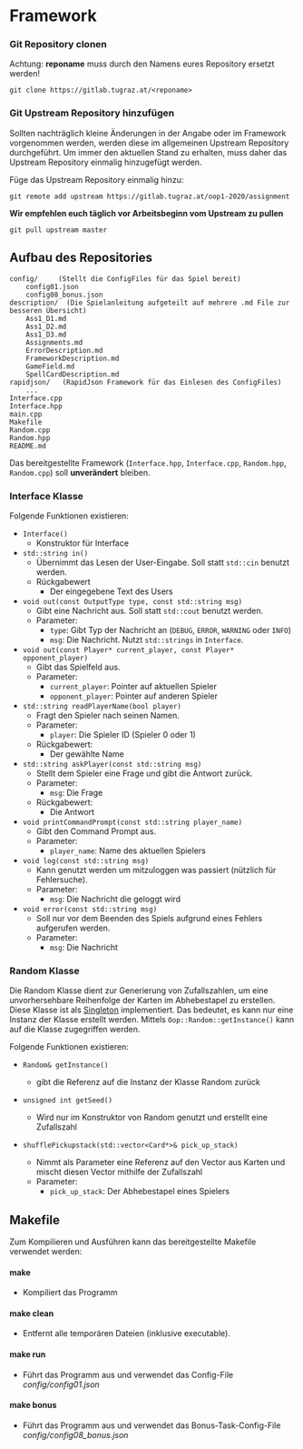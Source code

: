 # Framework



### Git Repository clonen

Achtung: **reponame** muss durch den Namens eures Repository ersetzt werden!

```
git clone https://gitlab.tugraz.at/<reponame>
```



### Git Upstream Repository hinzufügen

Sollten nachträglich kleine Änderungen in der Angabe oder im Framework vorgenommen werden, werden diese im allgemeinen Upstream Repository durchgeführt. Um immer den aktuellen Stand zu erhalten, muss daher das Upstream Repository einmalig hinzugefügt werden.


Füge das Upstream Repository einmalig hinzu:

```
git remote add upstream https://gitlab.tugraz.at/oop1-2020/assignment
```



**Wir empfehlen euch täglich vor Arbeitsbeginn vom Upstream zu pullen**

```
git pull upstream master 
```



## Aufbau des Repositories

```
config/     (Stellt die ConfigFiles für das Spiel bereit)
	config01.json
	config08_bonus.json
description/  (Die Spielanleitung aufgeteilt auf mehrere .md File zur besseren Übersicht)
	Ass1_D1.md
	Ass1_D2.md
	Ass1_D3.md
	Assignments.md
	ErrorDescription.md
	FrameworkDescription.md
	GameField.md
	SpellCardDescription.md
rapidjson/   (RapidJson Framework für das Einlesen des ConfigFiles)
    ...
Interface.cpp
Interface.hpp
main.cpp
Makefile
Random.cpp
Random.hpp
README.md
```

Das bereitgestellte Framework (`Interface.hpp`, `Interface.cpp`, `Random.hpp`, `Random.cpp`) soll **unverändert** bleiben.



### Interface Klasse

Folgende Funktionen existieren:

- `Interface()`
  - Konstruktor für Interface
- `std::string in()`
  - Übernimmt das Lesen der User-Eingabe. Soll statt `std::cin` benutzt werden.
  - Rückgabewert
    - Der eingegebene Text des Users
- `void out(const OutputType type, const std::string msg)`
  - Gibt eine Nachricht aus. Soll statt `std::cout` benutzt werden.
  - Parameter:
    - `type`: Gibt Typ der Nachricht an (`DEBUG`, `ERROR`, `WARNING` oder `INFO`)
    - `msg`: Die Nachricht. Nutzt `std::strings` in `Interface`.
- `void out(const Player* current_player, const Player* opponent_player)`
  - Gibt das Spielfeld aus.
  - Parameter:
    - `current_player`: Pointer auf aktuellen Spieler
    - `opponent_player`: Pointer auf anderen Spieler
- `std::string readPlayerName(bool player)`
  - Fragt den Spieler nach seinen Namen.
  - Parameter:
    - `player`: Die Spieler ID (Spieler 0  oder 1)
  - Rückgabewert:
    - Der gewählte Name
- `std::string askPlayer(const std::string msg)`
  - Stellt dem Spieler eine Frage und gibt die Antwort zurück.
  - Parameter:
    - `msg`: Die Frage
  - Rückgabewert:
    - Die Antwort
- `void printCommandPrompt(const std::string player_name)`
  - Gibt den Command Prompt aus.
  - Parameter:
    - `player_name`: Name des aktuellen Spielers
- `void log(const std::string msg)`
  - Kann genutzt werden um mitzuloggen was passiert (nützlich für Fehlersuche).
  - Parameter:
    - `msg`: Die Nachricht die geloggt wird
- `void error(const std::string msg)`
  - Soll nur vor dem Beenden des Spiels aufgrund eines Fehlers aufgerufen werden.
  - Parameter:
    - `msg`: Die Nachricht



### Random Klasse

Die Random Klasse dient zur Generierung von Zufallszahlen, um eine unvorhersehbare Reihenfolge der Karten im Abhebestapel zu erstellen. Diese Klasse ist als [Singleton](https://de.wikibooks.org/wiki/C%2B%2B-Programmierung:_Entwurfsmuster:_Singleton) implementiert. Das bedeutet, es kann nur eine Instanz der Klasse erstellt werden. Mittels `Oop::Random::getInstance()`  kann auf die Klasse zugegriffen werden.



Folgende Funktionen existieren:

- `Random& getInstance()` 
  - gibt die Referenz auf die Instanz der Klasse Random zurück

- `unsigned int getSeed()`
  - Wird nur im Konstruktor von Random genutzt und erstellt eine Zufallszahl
- `shufflePickupstack(std::vector<Card*>& pick_up_stack)`
  - Nimmt als Parameter eine Referenz auf den Vector aus Karten und mischt diesen Vector mithilfe der Zufallszahl
  - Parameter:
    - `pick_up_stack`: Der Abhebestapel eines Spielers





## Makefile

Zum Kompilieren und Ausführen kann das bereitgestellte Makefile verwendet werden:

#### make

- Kompiliert das Programm

#### make clean

- Entfernt alle temporären Dateien (inklusive executable).

#### make run

- Führt das Programm aus und verwendet das Config-File *config/config01.json*

#### make bonus

- Führt das Programm aus und verwendet das Bonus-Task-Config-File *config/config08_bonus.json*

